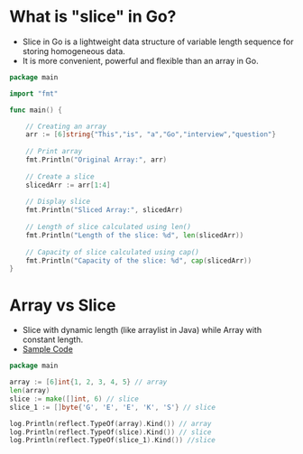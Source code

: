 # What is "slice" in Go?
- Slice in Go is a lightweight data structure of variable length sequence for storing homogeneous data.
- It is more convenient, powerful and flexible than an array in Go.

```go
package main

import "fmt"

func main() {

    // Creating an array
    arr := [6]string{"This","is", "a","Go","interview","question"}
 
    // Print array
    fmt.Println("Original Array:", arr)
 
    // Create a slice
    slicedArr := arr[1:4]
 
    // Display slice
    fmt.Println("Sliced Array:", slicedArr)
 
    // Length of slice calculated using len()
    fmt.Println("Length of the slice: %d", len(slicedArr))
 
    // Capacity of slice calculated using cap()
    fmt.Println("Capacity of the slice: %d", cap(slicedArr))
}
```

# Array vs Slice
- Slice with dynamic length (like arraylist in Java) while Array with constant length.
- [Sample Code](SampleCode/SampleArraySlice.go)

```go
package main

array := [6]int{1, 2, 3, 4, 5} // array
len(array)
slice := make([]int, 6) // slice
slice_1 := []byte{'G', 'E', 'E', 'K', 'S'} // slice

log.Println(reflect.TypeOf(array).Kind()) // array
log.Println(reflect.TypeOf(slice).Kind()) // slice
log.Println(reflect.TypeOf(slice_1).Kind()) //slice
```